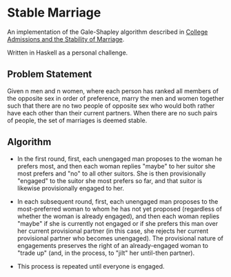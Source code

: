 # Stable Marriage

An implementation of the Gale-Shapley algorithm described in [College Admissions and the Stability of Marriage](http://bit.ly/StableMarriage).

Written in Haskell as a personal challenge.

## Problem Statement

Given n men and n women, where each person has ranked all members of the opposite sex in order of preference, marry the men and women together such that there are no two people of opposite sex who would both rather have each other than their current partners. When there are no such pairs of people, the set of marriages is deemed stable.

## Algorithm

- In the first round, first, each unengaged man proposes to the woman he prefers most, and then each woman replies "maybe" to her suitor she most prefers and "no" to all other suitors. She is then provisionally "engaged" to the suitor she most prefers so far, and that suitor is likewise provisionally engaged to her.

- In each subsequent round, first, each unengaged man proposes to the most-preferred woman to whom he has not yet proposed (regardless of whether the woman is already engaged), and then each woman replies "maybe" if she is currently not engaged or if she prefers this man over her current provisional partner (in this case, she rejects her current provisional partner who becomes unengaged). The provisional nature of engagements preserves the right of an already-engaged woman to "trade up" (and, in the process, to "jilt" her until-then partner).

- This process is repeated until everyone is engaged.
